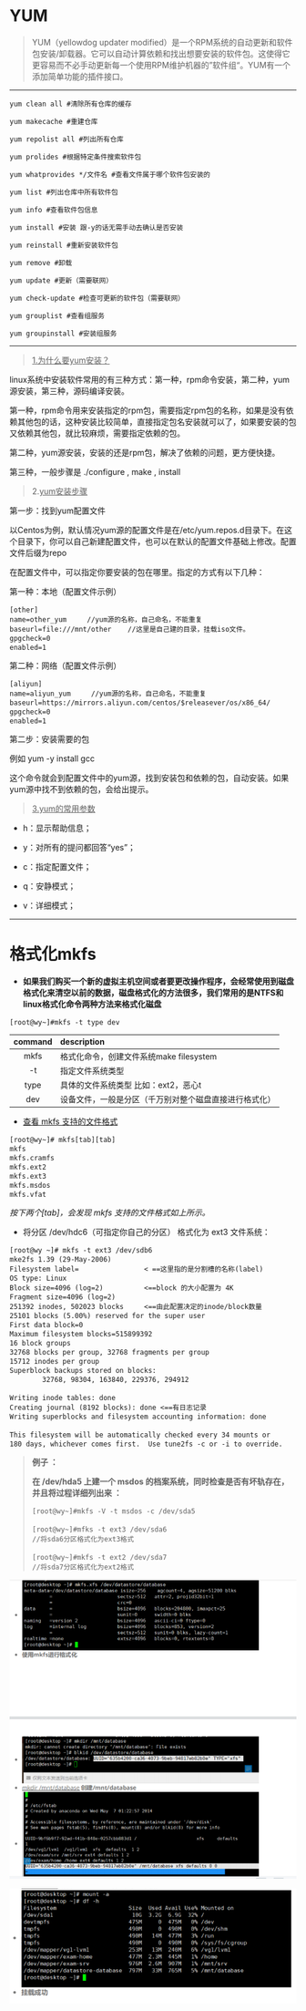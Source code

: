 # YUM

> YUM（yellowdog updater modified）是一个RPM系统的自动更新和软件包安装/卸载器。它可以自动计算依赖和找出想要安装的软件包。这使得它更容易而不必手动更新每一个使用RPM维护机器的”软件组“。YUM有一个添加简单功能的插件接口。

---

```shell
yum clean all #清除所有仓库的缓存
```

```shell
yum makecache #重建仓库
```

```shell
yum repolist all #列出所有仓库
```

```shell
yum prolides #根据特定条件搜索软件包
```

```shell
yum whatprovides */文件名 #查看文件属于哪个软件包安装的
```

```shell
yum list #列出仓库中所有软件包
```

```shell
yum info #查看软件包信息
```

```shell
yum install #安装 跟-y的话无需手动去确认是否安装
```

```shell
yum reinstall #重新安装软件包
```

```shell
yum remove #卸载
```

```shell
yum update #更新（需要联网）
```

```shell
yum check-update #检查可更新的软件包（需要联网）
```

```shell
yum grouplist #查看组服务
```

```shell
yum groupinstall #安装组服务
```

---

> 
>
> <u>1.为什么要yum安装？</u>

linux系统中安装软件常用的有三种方式：第一种，rpm命令安装，第二种，yum源安装，第三种，源码编译安装。

第一种，rpm命令用来安装指定的rpm包，需要指定rpm包的名称，如果是没有依赖其他包的话，这种安装比较简单，直接指定包名安装就可以了，如果要安装的包又依赖其他包，就比较麻烦，需要指定依赖的包。

第二种，yum源安装，安装的还是rpm包，解决了依赖的问题，更方便快捷。

第三种，一般步骤是 ./configure  , make , install 

> 
>
> 2.<u>yum安装步骤</u>

第一步：找到yum配置文件

以Centos为例，默认情况yum源的配置文件是在/etc/yum.repos.d目录下。在这个目录下，你可以自己新建配置文件，也可以在默认的配置文件基础上修改。配置文件后缀为repo

在配置文件中，可以指定你要安装的包在哪里。指定的方式有以下几种：

第一种：本地（配置文件示例）

```shell
[other]     
name=other_yum     //yum源的名称，自己命名，不能重复
baseurl=file:///mnt/other    //这里是自己建的目录，挂载iso文件。
gpgcheck=0
enabled=1
```

第二种：网络（配置文件示例）

```shell
[aliyun]     
name=aliyun_yum     //yum源的名称，自己命名，不能重复
baseurl=https://mirrors.aliyun.com/centos/$releasever/os/x86_64/
gpgcheck=0
enabled=1
```

第二步：安装需要的包

例如 yum -y install gcc

这个命令就会到配置文件中的yum源，找到安装包和依赖的包，自动安装。如果yum源中找不到依赖的包，会给出提示。

> 
>
> <u>3.yum的常用参数</u>

- h：显示帮助信息；

- y：对所有的提问都回答“yes”；

- c：指定配置文件；

- q：安静模式；

- v：详细模式；

  

---



# 格式化mkfs

* **如果我们购买一个新的虚拟主机空间或者要更改操作程序，会经常使用到磁盘格式化来清空以前的数据，磁盘格式化的方法很多，我们常用的是NTFS和linux格式化命令两种方法来格式化磁盘**

  

```shell 
[root@wy~]#mkfs -t type dev
```

| command | description                                            |
| :-----: | :----------------------------------------------------- |
|  mkfs   | 格式化命令，创建文件系统make filesystem                |
|   -t    | 指定文件系统类型                                       |
|  type   | 具体的文件系统类型 比如：ext2，恶心t                   |
|   dev   | 设备文件，一般是分区（千万别对整个磁盘直接进行格式化） |





* <u>查看 mkfs 支持的文件格式</u>

```shell
[root@wy~]# mkfs[tab][tab]
mkfs         
mkfs.cramfs  
mkfs.ext2    
mkfs.ext3    
mkfs.msdos   
mkfs.vfat
```

*按下两个[tab]，会发现 mkfs 支持的文件格式如上所示。*



* 将分区 /dev/hdc6（可指定你自己的分区） 格式化为 ext3 文件系统：

```shell
[root@wy ~]# mkfs -t ext3 /dev/sdb6
mke2fs 1.39 (29-May-2006)
Filesystem label=                < ==这里指的是分割槽的名称(label)
OS type: Linux
Block size=4096 (log=2)          <==block 的大小配置为 4K 
Fragment size=4096 (log=2)
251392 inodes, 502023 blocks     <==由此配置决定的inode/block数量
25101 blocks (5.00%) reserved for the super user
First data block=0
Maximum filesystem blocks=515899392
16 block groups
32768 blocks per group, 32768 fragments per group
15712 inodes per group
Superblock backups stored on blocks:
        32768, 98304, 163840, 229376, 294912

Writing inode tables: done
Creating journal (8192 blocks): done <==有日志记录
Writing superblocks and filesystem accounting information: done

This filesystem will be automatically checked every 34 mounts or
180 days, whichever comes first.  Use tune2fs -c or -i to override.
```





>  **例子 ：**
>
>  **在 /dev/hda5 上建一个 msdos 的档案系统，同时检查是否有坏轨存在，并且将过程详细列出来 ：**
>
> ```shell
> [root@wy~]#mkfs -V -t msdos -c /dev/sda5
> 
> [root@wy~]#mfks -t ext3 /dev/sda6  
> //将sda6分区格式化为ext3格式
> 
> [root@wy~]#mkfs -t ext2 /dev/sda7   
> //将sda7分区格式化为ext2格式
> ```



![mkfs](../images/mkfs.png)

![mkfs2](../images/mkfs2.png)

